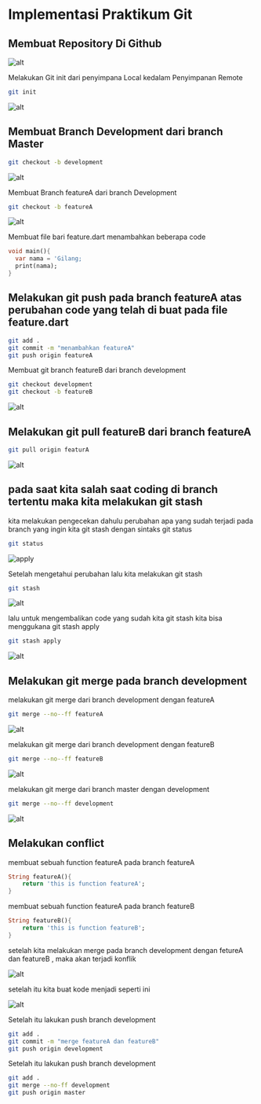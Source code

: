 # Implementasi Praktikum Git


## Membuat Repository Di Github

![alt](../ScrenShot/part_1.png)

Melakukan Git init dari penyimpana Local kedalam Penyimpanan Remote

```bash
git init
```
![alt](../ScrenShot/part_2.png)

## Membuat Branch Development dari branch Master

```bash
git checkout -b development
```
![alt](../ScrenShot/part_3.png)

Membuat Branch featureA dari branch Development

```bash
git checkout -b featureA
```
![alt](../ScrenShot/part_4.png)

Membuat file bari feature.dart menambahkan beberapa code
```dart
void main(){
  var nama = 'Gilang;
  print(nama);
}
```
## Melakukan git push pada branch featureA atas perubahan code yang telah di buat pada file feature.dart
```bash
git add .
git commit -m "menambahkan featureA"
git push origin featureA
```

Membuat git branch featureB dari branch development
```bash
git checkout development
git checkout -b featureB
```
![alt](../ScrenShot/part_5.png)

## Melakukan git pull featureB dari branch featureA
```bash
git pull origin featurA
```
![alt](../ScrenShot/part_6.png)

## pada saat kita salah saat coding di branch tertentu maka kita melakukan git stash

kita melakukan pengecekan dahulu perubahan apa yang sudah terjadi pada branch yang ingin kita git stash dengan sintaks git status
```bash
git status
```
![apply](../ScrenShot/part_7.png)

Setelah mengetahui perubahan lalu kita melakukan git stash
```bash
git stash
```
![alt](../ScrenShot/part_8.png)

lalu untuk mengembalikan code yang sudah kita git stash kita bisa menggukana git stash apply
```bash
git stash apply
```
![alt](../ScrenShot/part_9.png)

## Melakukan git merge pada branch development

melakukan git merge dari branch development dengan featureA
```bash
git merge --no--ff featureA
```
![alt](../ScrenShot/part_10.png)

melakukan git merge dari branch development dengan featureB
```bash
git merge --no--ff featureB
```
![alt](../ScrenShot/part_11.png)

melakukan git merge dari branch master dengan development
```bash
git merge --no--ff development
```
![alt](../ScrenShot/part_12.png)

## Melakukan conflict 

membuat sebuah function featureA pada branch featureA
```dart
String featureA(){
    return 'this is function featureA';
}
```

membuat sebuah function featureA pada branch featureB
```dart
String featureB(){
    return 'this is function featureB';
}
```

setelah kita melakukan merge pada branch development dengan fetureA dan featureB , maka akan terjadi konflik

![alt](../ScrenShot/part_13.png)

setelah itu kita buat kode menjadi seperti ini

![alt](../ScrenShot/part_14.png)

Setelah itu lakukan push branch development
```bash
git add .
git commit -m "merge featureA dan featureB"
git push origin development
```

Setelah itu lakukan push branch development
```bash
git add .
git merge --no-ff development
git push origin master
```
